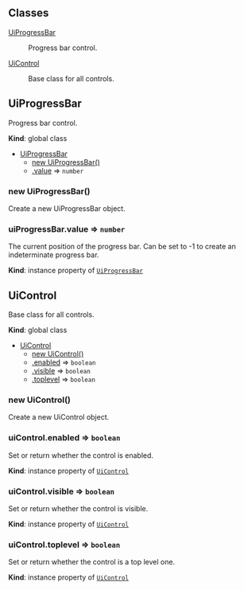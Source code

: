 ## Classes

<dl>
<dt><a href="#UiProgressBar">UiProgressBar</a></dt>
<dd><p>Progress bar control.</p>
</dd>
<dt><a href="#UiControl">UiControl</a></dt>
<dd><p>Base class for all controls.</p>
</dd>
</dl>

<a name="UiProgressBar"></a>

## UiProgressBar
Progress bar control.

**Kind**: global class  

* [UiProgressBar](#UiProgressBar)
    * [new UiProgressBar()](#new_UiProgressBar_new)
    * [.value](#UiProgressBar+value) ⇒ <code>number</code>

<a name="new_UiProgressBar_new"></a>

### new UiProgressBar()
Create a new UiProgressBar object.

<a name="UiProgressBar+value"></a>

### uiProgressBar.value ⇒ <code>number</code>
The current position of the progress bar. Can be set to -1 to create
an indeterminate progress bar.

**Kind**: instance property of [<code>UiProgressBar</code>](#UiProgressBar)  
<a name="UiControl"></a>

## UiControl
Base class for all controls.

**Kind**: global class  

* [UiControl](#UiControl)
    * [new UiControl()](#new_UiControl_new)
    * [.enabled](#UiControl+enabled) ⇒ <code>boolean</code>
    * [.visible](#UiControl+visible) ⇒ <code>boolean</code>
    * [.toplevel](#UiControl+toplevel) ⇒ <code>boolean</code>

<a name="new_UiControl_new"></a>

### new UiControl()
Create a new UiControl object.

<a name="UiControl+enabled"></a>

### uiControl.enabled ⇒ <code>boolean</code>
Set or return whether the control is enabled.

**Kind**: instance property of [<code>UiControl</code>](#UiControl)  
<a name="UiControl+visible"></a>

### uiControl.visible ⇒ <code>boolean</code>
Set or return whether the control is visible.

**Kind**: instance property of [<code>UiControl</code>](#UiControl)  
<a name="UiControl+toplevel"></a>

### uiControl.toplevel ⇒ <code>boolean</code>
Set or return whether the control is a top level one.

**Kind**: instance property of [<code>UiControl</code>](#UiControl)  
